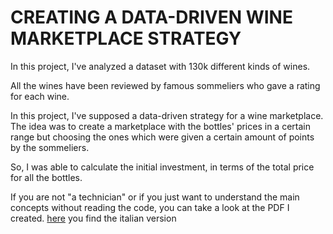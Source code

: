 # CREATING A DATA-DRIVEN WINE MARKETPLACE STRATEGY

In this project, I've analyzed a dataset with 130k different kinds of wines.

All the wines have been reviewed by famous sommeliers who gave a rating for each wine.

In this project, I've supposed a data-driven strategy for a wine marketplace.
The idea was to create a marketplace with the bottles' prices in a certain range but choosing the ones which were given a certain amount of points by the sommeliers.

So, I was able to calculate the initial investment, in terms of the total price for all the bottles.

If you are not "a technician" or if you just want to understand the main concepts without reading the code, you can take a look at the PDF I created.
[here](https://github.com/federico-trotta/wine_marketplace_strategy/blob/master/PDF/ITALIAN/Progetto%20Wine%20Marketplace%20Strategy.pdf) you find the italian version